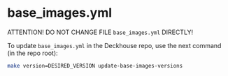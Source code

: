 # base_images.yml
ATTENTION! DO NOT CHANGE FILE `base_images.yml` DIRECTLY!

To update `base_images.yml` in the Deckhouse repo, use the next command (in the repo root):

```bash
make version=DESIRED_VERSION update-base-images-versions
```
